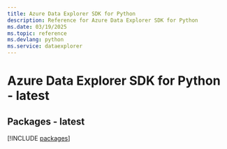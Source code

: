 ```yaml
---
title: Azure Data Explorer SDK for Python
description: Reference for Azure Data Explorer SDK for Python
ms.date: 03/19/2025
ms.topic: reference
ms.devlang: python
ms.service: dataexplorer
---
```

# Azure Data Explorer SDK for Python - latest
## Packages - latest
[!INCLUDE [packages](data-explorer-index.md)]